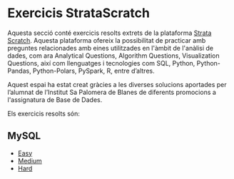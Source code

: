 # Exercicis StrataScratch

Aquesta secció conté exercicis resolts extrets de la plataforma [Strata Scratch](www.stratascratch.com). Aquesta plataforma ofereix la possibilitat de practicar amb preguntes relacionades amb eines utilitzades en l'àmbit de l'anàlisi de dades, com ara Analytical Questions, Algorithm Questions, Visualization Questions, així com llenguatges i tecnologies com SQL, Python, Python-Pandas, Python-Polars, PySpark, R, entre d’altres.

Aquest espai ha estat creat gràcies a les diverses solucions aportades per l’alumnat de l’Institut Sa Palomera de Blanes de diferents promocions a l'assignatura de Base de Dades.

Els exercicis resolts són:

## MySQL
  * [Easy](mysql-easy.md)
  * [Medium](mysql-medium.md)
  * [Hard](mysql-hard.md)
 
